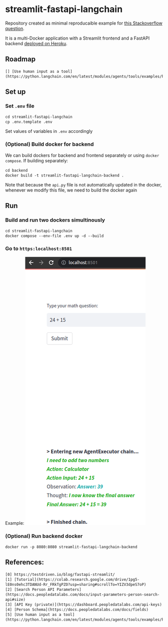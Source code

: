 # streamlit-fastapi-langchain

Repository created as minimal reproducaible example for [this Stackoverflow question](https://stackoverflow.com/questions/76155032/connectionerror-on-multi-docker-app-streamlit-fastapi-deployed-on-heroku).

It is a multi-Docker application with a Streamlit frontend and a FastAPI backend [deployed on Heroku](https://morning-everglades-39854.herokuapp.com/).

## Roadmap

```
[] [Use human input as a tool](https://python.langchain.com/en/latest/modules/agents/tools/examples/human_tools.html)

```

## Set up

### Set `.env` file

```
cd streamlit-fastapi-langchain
cp .env.template .env
```

Set values of variables in `.env` accordingly

### (Optional) Build docker for backend

We can build dockers for backend and frontend separately or using `docker compose`. If building separately:

```
cd backend
docker build -t streamlit-fastapi-langchain-backend .
```

Note that because the `api.py` file is not automatically updated in the docker, whenever we modify this file, we need to build the docker again

## Run

### Build and run two dockers simultinously

```
cd streamlit-fastapi-langchain
docker compose --env-file .env up -d --build
```

### Go to `https:localhost:8501`

Example:
![Example](public/screen.png)

### (Optional) Run backend docker

```
docker run -p 8080:8080 streamlit-fastapi-langchain-backend

```

## References:

```
[0] https://testdriven.io/blog/fastapi-streamlit/
[1] [Tutorial](https://colab.research.google.com/drive/1pg5-lE0ns0ehc3TDANUd-Rr_FRkTgPZO?usp=sharing#scrollTo=YIZV3dpeS7oP)
[2] [Search Person API Parameters](https://docs.peopledatalabs.com/docs/input-parameters-person-search-api#size)
[3] [API Key (private)](https://dashboard.peopledatalabs.com/api-keys)
[4] [Person Schema](https://docs.peopledatalabs.com/docs/fields)
[5] [Use human input as a tool](https://python.langchain.com/en/latest/modules/agents/tools/examples/human_tools.html)
```
